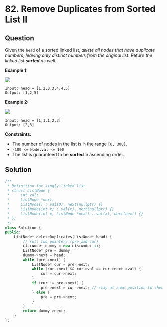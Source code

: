 # 82. Remove Duplicates from Sorted List II

## Question

Given the `head` of a sorted linked list, _delete all nodes that have duplicate numbers, leaving only distinct numbers from the original list_. Return _the linked list **sorted** as well_.

**Example 1:**

![](https://assets.leetcode.com/uploads/2021/01/04/linkedlist1.jpg)

```text
Input: head = [1,2,3,3,4,4,5]
Output: [1,2,5]
```

**Example 2:**

![](https://assets.leetcode.com/uploads/2021/01/04/linkedlist2.jpg)

```text
Input: head = [1,1,1,2,3]
Output: [2,3]
```

**Constraints:**

* The number of nodes in the list is in the range `[0, 300]`.
* `-100 <= Node.val <= 100`
* The list is guaranteed to be **sorted** in ascending order.

## Solution

```cpp
/**
 * Definition for singly-linked list.
 * struct ListNode {
 *     int val;
 *     ListNode *next;
 *     ListNode() : val(0), next(nullptr) {}
 *     ListNode(int x) : val(x), next(nullptr) {}
 *     ListNode(int x, ListNode *next) : val(x), next(next) {}
 * };
 */
class Solution {
public:
    ListNode* deleteDuplicates(ListNode* head) {
        // sol: two pointers (pre and cur)
        ListNode* dummy = new ListNode(-1);
        ListNode* pre = dummy;
        dummy->next = head;
        while (pre->next) {
            ListNode* cur = pre->next;
            while (cur->next && cur->val == cur->next->val) {
                cur = cur->next;
            }
            if (cur != pre->next) {
                pre->next = cur->next; // stay at same position to check next duplidate
            } else {
                pre = pre->next;
            }
        }
        return dummy->next;
    }
};
```

